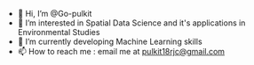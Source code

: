 - 👋 Hi, I’m @Go-pulkit
- 👀 I’m interested in Spatial Data Science and it's applications in Environmental Studies
- 🌱 I’m currently developing Machine Learning skills
- 📫 How to reach me : email me at pulkit18rjc@gmail.com

<!---
Go-pulkit/Go-pulkit is a ✨ special ✨ repository because its `README.md` (this file) appears on your GitHub profile.
You can click the Preview link to take a look at your changes.
--->
